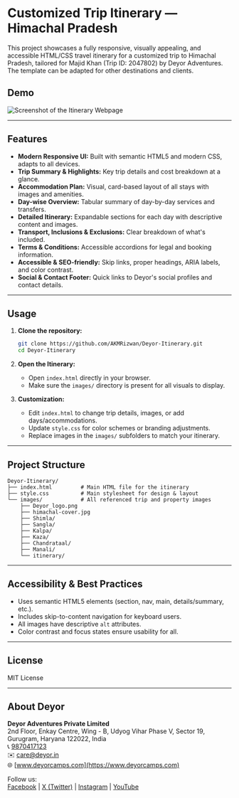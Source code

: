 # Customized Trip Itinerary — Himachal Pradesh

This project showcases a fully responsive, visually appealing, and accessible HTML/CSS travel itinerary for a customized trip to Himachal Pradesh, tailored for Majid Khan (Trip ID: 2047802) by Deyor Adventures. The template can be adapted for other destinations and clients.

## Demo

![Screenshot of the Itinerary Webpage](images/himachal-cover.jpg)

---

## Features

- **Modern Responsive UI:** Built with semantic HTML5 and modern CSS, adapts to all devices.
- **Trip Summary & Highlights:** Key trip details and cost breakdown at a glance.
- **Accommodation Plan:** Visual, card-based layout of all stays with images and amenities.
- **Day-wise Overview:** Tabular summary of day-by-day services and transfers.
- **Detailed Itinerary:** Expandable sections for each day with descriptive content and images.
- **Transport, Inclusions & Exclusions:** Clear breakdown of what's included.
- **Terms & Conditions:** Accessible accordions for legal and booking information.
- **Accessible & SEO-friendly:** Skip links, proper headings, ARIA labels, and color contrast.
- **Social & Contact Footer:** Quick links to Deyor's social profiles and contact details.

---

## Usage

1. **Clone the repository:**
   ```bash
   git clone https://github.com/AKMRizwan/Deyor-Itinerary.git
   cd Deyor-Itinerary
   ```

2. **Open the Itinerary:**
   - Open `index.html` directly in your browser.
   - Make sure the `images/` directory is present for all visuals to display.

3. **Customization:**
   - Edit `index.html` to change trip details, images, or add days/accommodations.
   - Update `style.css` for color schemes or branding adjustments.
   - Replace images in the `images/` subfolders to match your itinerary.

---

## Project Structure

```
Deyor-Itinerary/
├── index.html         # Main HTML file for the itinerary
├── style.css          # Main stylesheet for design & layout
└── images/            # All referenced trip and property images
    ├── Deyor_logo.png
    ├── himachal-cover.jpg
    ├── Shimla/
    ├── Sangla/
    ├── Kalpa/
    ├── Kaza/
    ├── Chandrataal/
    ├── Manali/
    └── itinerary/
```

---

## Accessibility & Best Practices

- Uses semantic HTML5 elements (section, nav, main, details/summary, etc.).
- Includes skip-to-content navigation for keyboard users.
- All images have descriptive `alt` attributes.
- Color contrast and focus states ensure usability for all.

---

## License

MIT License

---

## About Deyor

**Deyor Adventures Private Limited**  
2nd Floor, Enkay Centre, Wing - B, Udyog Vihar Phase V, Sector 19, Gurugram, Haryana 122022, India  
📞 [9870417123](tel:9870417123)  
✉️ [care@deyor.in](mailto:care@deyor.in)  
🌐 [www.deyorcamps.com](https://www.deyorcamps.com)

Follow us:  
[Facebook](https://www.facebook.com/deyorcamps) | [X (Twitter)](https://x.com/DeyorAdventures) | [Instagram](https://www.instagram.com/deyortrips/) | [YouTube](https://www.youtube.com/channel/UCjHE4BTc-qOG-gk5LfClEVA)

